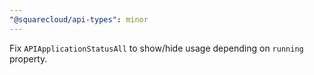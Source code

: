 ```yaml
---
"@squarecloud/api-types": minor
---
```


Fix `APIApplicationStatusAll` to show/hide usage depending on `running` property.
